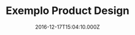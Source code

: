 ---
templateKey: product-design-post
color: 4
title: Exemplo Product Design
date: 2016-12-17T15:04:10.000Z
thumbnail: /img/thumbnail.jpg
illustration: /img/illustration.jpg
description: This is just a small example of product design
details: Product. 99x99. 12/2010
---